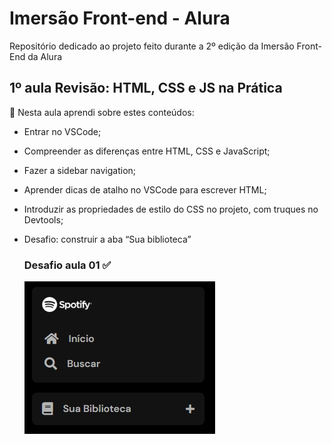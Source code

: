 # Imersão Front-end - Alura
Repositório dedicado ao projeto feito durante a 2º edição da Imersão Front-End da Alura
 
## 1º aula Revisão: HTML, CSS e JS na Prática
📝  Nesta aula aprendi sobre estes conteúdos: 
- Entrar no VSCode;
- Compreender as diferenças entre HTML, CSS e JavaScript;
- Fazer a sidebar navigation;
- Aprender dicas de atalho no VSCode para escrever HTML;
- Introduzir as propriedades de estilo do CSS no projeto, com truques no Devtools;
- Desafio: construir a aba “Sua biblioteca” 

  ### Desafio aula 01 ✅
  ![Desafio 01](/assets/prints-desafios/desafio-print.jpeg)
